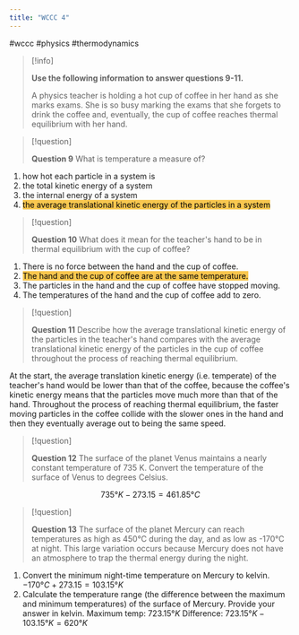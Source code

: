 ```yaml
---
title: "WCCC 4"
---
```

#wccc #physics #thermodynamics 

> [!info]
> 
> **Use the following information to answer questions 9-11.**
> 
> A physics teacher is holding a hot cup of coffee in her hand as she marks exams. She is so busy marking the exams that she forgets to drink the coffee and, eventually, the cup of coffee reaches thermal equilibrium with her hand.

> [!question]
> 
> **Question 9**
> What is temperature a measure of?

1.  ﻿﻿﻿how hot each particle in a system is
2.  ﻿﻿﻿the total kinetic energy of a system
3.  ﻿﻿﻿the internal energy of a system
4.  <mark style="background: #F9C74F;">﻿﻿﻿the average translational kinetic energy of the particles in a system</mark>

> [!question]
> 
> **Question 10**
> What does it mean for the teacher's hand to be in thermal equilibrium with the cup of coffee?

1.  ﻿﻿﻿There is no force between the hand and the cup of coffee.
2.  <mark style="background: #F9C74F;">﻿﻿﻿The hand and the cup of coffee are at the same temperature.</mark>
3.  ﻿﻿﻿The particles in the hand and the cup of coffee have stopped moving.
4.  ﻿﻿﻿The temperatures of the hand and the cup of coffee add to zero.

> [!question]
> 
> **Question 11**
> Describe how the average translational kinetic energy of the particles in the teacher's hand compares with the average translational kinetic energy of the particles in the cup of coffee throughout the process of reaching thermal equilibrium.

At the start, the average translation kinetic energy (i.e. temperate) of the teacher's hand would be lower than that of the coffee, because the coffee's kinetic energy means that the particles move much more than that of the hand. Throughout the process of reaching thermal equilibrium, the faster moving particles in the coffee collide with the slower ones in the hand and then they eventually average out to being the same speed.

> [!question]
> 
> **Question 12**
> The surface of the planet Venus maintains a nearly constant temperature of 735 K. Convert the temperature of the surface of Venus to degrees Celsius.

$$735° K - 273.15 = 461.85° C $$

> [!question]
> 
> **Question 13**
> The surface of the planet Mercury can reach temperatures as high as 450°C during the day, and as low as -170°C at night. This large variation occurs because Mercury does not have an atmosphere to trap the thermal energy during the night.

1.  Convert the minimum night-time temperature on Mercury to kelvin.
     $-170°C + 273.15 = 103.15°K$
2. ﻿﻿﻿Calculate the temperature range (the difference between the maximum and minimum temperatures) of the surface of Mercury. Provide your answer in kelvin.
      Maximum temp: $723.15°K$
      Difference: $723.15°K - 103.15°K = 620°K$